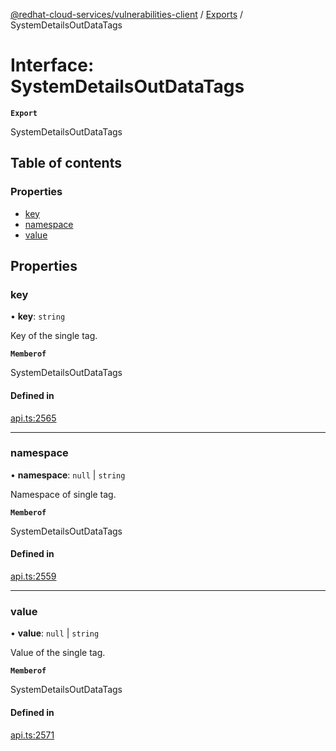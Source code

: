 [@redhat-cloud-services/vulnerabilities-client](../README.md) / [Exports](../modules.md) / SystemDetailsOutDataTags

# Interface: SystemDetailsOutDataTags

**`Export`**

SystemDetailsOutDataTags

## Table of contents

### Properties

- [key](SystemDetailsOutDataTags.md#key)
- [namespace](SystemDetailsOutDataTags.md#namespace)
- [value](SystemDetailsOutDataTags.md#value)

## Properties

### key

• **key**: `string`

Key of the single tag.

**`Memberof`**

SystemDetailsOutDataTags

#### Defined in

[api.ts:2565](https://github.com/RedHatInsights/javascript-clients/blob/main/packages/vulnerabilities/git-api/api.ts#L2565)

___

### namespace

• **namespace**: ``null`` \| `string`

Namespace of single tag.

**`Memberof`**

SystemDetailsOutDataTags

#### Defined in

[api.ts:2559](https://github.com/RedHatInsights/javascript-clients/blob/main/packages/vulnerabilities/git-api/api.ts#L2559)

___

### value

• **value**: ``null`` \| `string`

Value of the single tag.

**`Memberof`**

SystemDetailsOutDataTags

#### Defined in

[api.ts:2571](https://github.com/RedHatInsights/javascript-clients/blob/main/packages/vulnerabilities/git-api/api.ts#L2571)
